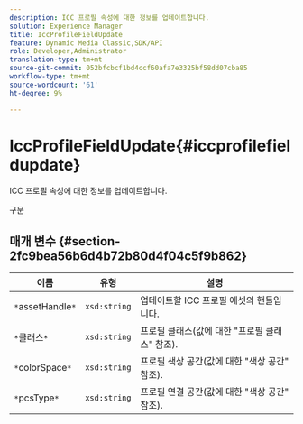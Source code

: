 ```yaml
---
description: ICC 프로필 속성에 대한 정보를 업데이트합니다.
solution: Experience Manager
title: IccProfileFieldUpdate
feature: Dynamic Media Classic,SDK/API
role: Developer,Administrator
translation-type: tm+mt
source-git-commit: 052bfcbcf1bd4ccf60afa7e3325bf58dd07cba85
workflow-type: tm+mt
source-wordcount: '61'
ht-degree: 9%

---
```



# IccProfileFieldUpdate{#iccprofilefieldupdate}

ICC 프로필 속성에 대한 정보를 업데이트합니다.

구문

## 매개 변수 {#section-2fc9bea56b6d4b72b80d4f04c5f9b862}

| 이름 | 유형 | 설명 |
|---|---|---|
| `*`assetHandle`*` | `xsd:string` | 업데이트할 ICC 프로필 에셋의 핸들입니다. |
| `*`클래스`*` | `xsd:string` | 프로필 클래스(값에 대한 &quot;프로필 클래스&quot; 참조). |
| `*`colorSpace`*` | `xsd:string` | 프로필 색상 공간(값에 대한 &quot;색상 공간&quot; 참조). |
| `*`pcsType`*` | `xsd:string` | 프로필 연결 공간(값에 대한 &quot;색상 공간&quot; 참조). |

